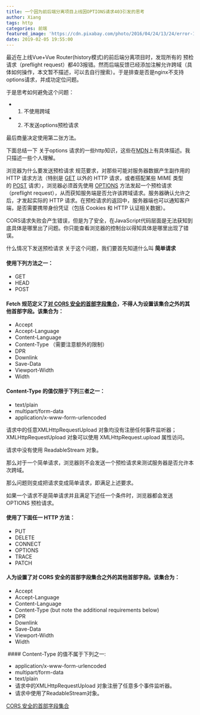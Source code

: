 ```yaml
---
title: 一个因为前后端分离项目上线因OPTIONS请求403引发的思考
author: Xiang
tags: http
categories: 前端
featured_image: 'https://cdn.pixabay.com/photo/2016/04/24/13/24/error-1349562_1280.png'
date: 2019-02-05 19:55:00
---
```

最近在上线Vue+Vue Router(history模式)的前后端分离项目时，发现所有的 预检请求（preflight request）都403报错。然而后端反馈已经添加注解允许跨域（具体如何操作，本文暂不描述，可以去自行搜索）。于是排查是否是nginx不支持options请求，并成功定位问题。

于是思考如何避免这个问题：

* 1. 不使用跨域

* 2. 不发送options预检请求

最后商量决定使用第二张方法。

下面总结一下 关于options 请求的一些http知识，这些在[MDN](https://developer.mozilla.org/zh-CN/docs/Web/HTTP/Access_control_CORS)上有具体描述。我只描述一些个人理解。

浏览器为什么要发送预检请求
规范要求，对那些可能对服务器数据产生副作用的 HTTP 请求方法（特别是 [GET](https://developer.mozilla.org/zh-CN/docs/Web/HTTP/Methods/GET) 以外的 HTTP 请求，或者搭配某些 MIME 类型的 [POST](https://developer.mozilla.org/zh-CN/docs/Web/HTTP/Methods/POST) 请求），浏览器必须首先使用 [OPTIONS](https://developer.mozilla.org/zh-CN/docs/Web/HTTP/Methods/OPTIONS) 方法发起一个预检请求（preflight request），从而获知服务端是否允许该跨域请求。服务器确认允许之后，才发起实际的 HTTP 请求。在预检请求的返回中，服务器端也可以通知客户端，是否需要携带身份凭证（包括 Cookies 和 HTTP 认证相关数据）。

CORS请求失败会产生错误，但是为了安全，在JavaScript代码层面是无法获知到底具体是哪里出了问题。你只能查看浏览器的控制台以得知具体是哪里出现了错误。

什么情况下发送预检请求
关于这个问题，我们要首先知道什么叫 **简单请求**

#### 使用下列方法之一：

* GET
* HEAD
* POST

#### Fetch 规范定义了[对 CORS 安全的首部字段集合](https://fetch.spec.whatwg.org/#cors-safelisted-request-header)，不得人为设置该集合之外的其他首部字段。该集合为：

* Accept
* Accept-Language
* Content-Language
* Content-Type （需要注意额外的限制）
* DPR
* Downlink
* Save-Data
* Viewport-Width
* Width


#### Content-Type 的值仅限于下列三者之一：

* text/plain
* multipart/form-data
* application/x-www-form-urlencoded

请求中的任意XMLHttpRequestUpload 对象均没有注册任何事件监听器；XMLHttpRequestUpload 对象可以使用 XMLHttpRequest.upload 属性访问。

请求中没有使用 ReadableStream 对象。

那么对于一个简单请求，浏览器则不会发送一个预检请求来测试服务器是否允许本次跨域。

那么问题则变成把请求变成简单请求，即满足上述要求。

如果一个请求不是简单请求并且满足下述任一个条件时，浏览器都会发送 OPTIONS 预检请求。

#### 使用了下面任一 HTTP 方法：
* PUT
* DELETE
* CONNECT
* OPTIONS
* TRACE
* PATCH

#### 人为设置了对 CORS 安全的首部字段集合之外的其他首部字段。该集合为：

* Accept
* Accept-Language
* Content-Language
* Content-Type (but note the additional requirements below)
* DPR
* Downlink
* Save-Data
* Viewport-Width
* Width

 #### Content-Type 的值不属于下列之一:
 
* application/x-www-form-urlencoded
* multipart/form-data
* text/plain
* 请求中的XMLHttpRequestUpload 对象注册了任意多个事件监听器。
* 请求中使用了ReadableStream对象。


[CORS 安全的首部字段集合](https://fetch.spec.whatwg.org/#cors-safelisted-request-header)